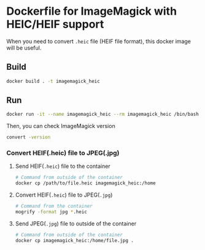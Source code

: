 # Dockerfile for ImageMagick with HEIC/HEIF support

When you need to convert `.heic` file (HEIF file format), this docker image will be useful.

## Build

```sh
docker build . -t imagemagick_heic
```

## Run

```sh
docker run -it --name imagemagick_heic --rm imagemagick_heic /bin/bash
```

Then, you can check ImageMagick version

```sh
convert -version
```

### Convert HEIF(.heic) file to JPEG(.jpg)

1. Send HEIF(`.heic`) file to the container
    ```sh
    # Command from outside of the container
    docker cp /path/to/file.heic imagemagick_heic:/home
    ```
2. Convert HEIF(`.heic`) file to JPEG(`.jpg`)
    ```sh
    # Command from the container
    mogrify -format jpg *.heic
    ```
3. Send JPEG(`.jpg`) file to outside of the container
    ```sh
    # Command from outside of the container
    docker cp imagemagick_heic:/home/file.jpg .
    ```
